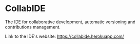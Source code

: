 # CollabIDE
The IDE for collaborative development, automatic versioning and contributions management.  

Link to the IDE's website: https://collabide.herokuapp.com/
